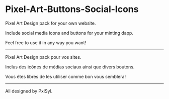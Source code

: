 # Pixel-Art-Buttons-Social-Icons

Pixel Art Design pack for your own website.

Include social media icons and buttons for your minting dapp.

Feel free to use it in any way you want!

-------------------------------------------------------------

Pixel Art Design pack pour vos sites.

Inclus des icônes de médias sociaux ainsi que divers boutons.

Vous êtes libres de les utiliser comme bon  vous semblera!

-------------------------------------------------------------

All designed by PxlSyl.
